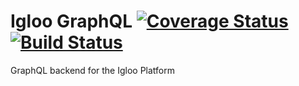 # Igloo GraphQL [![Coverage Status](https://coveralls.io/repos/github/hellowitlab/iglooQL/badge.svg?branch=master)](https://coveralls.io/github/hellowitlab/iglooQL?branch=master) [![Build Status](https://travis-ci.org/hellowitlab/iglooQL.svg?branch=master)](https://travis-ci.org/hellowitlab/iglooQL)

GraphQL backend for the Igloo Platform
